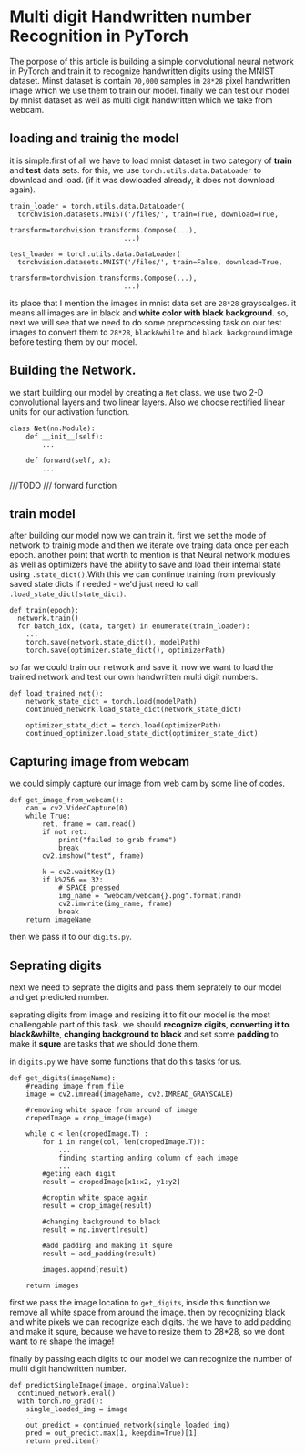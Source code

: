 # Multi digit Handwritten number Recognition in PyTorch

The porpose of this article is building a simple convolutional neural network in PyTorch and train it to recognize handwritten digits using the MNIST dataset. Minst dataset is contain `70,000` samples in `28*28` pixel handwritten image which we use them to train our model. finally we can test our model by mnist dataset as well as multi digit handwritten which we take from webcam.

## loading and trainig the model

it is simple.first of all we have to load mnist dataset in two category of **train** and **test** data sets.
for this, we use `torch.utils.data.DataLoader` to download and load. (if it was dowloaded already, it does not download again).

```
train_loader = torch.utils.data.DataLoader(
  torchvision.datasets.MNIST('/files/', train=True, download=True,
                             transform=torchvision.transforms.Compose(...),
							...)

test_loader = torch.utils.data.DataLoader(
  torchvision.datasets.MNIST('/files/', train=False, download=True,
                             transform=torchvision.transforms.Compose(...),
							...)

```

its place that I mention the images in mnist data set are `28*28` grayscalges. it means all images are in black and **white color with 	black background**. so, next we will see that we need to do some preprocessing task on our test images to convert them to `28*28`, `black&whilte` and `black background` image before testing them by our model.

## Building the Network.
we start building our model by creating a `Net` class. we use two 2-D convolutional layers and two linear layers. Also we choose rectified linear units for our activation function.

```
class Net(nn.Module):
    def __init__(self):
        ...

    def forward(self, x):
        ...
```
///TODO
/// forward function

## train model
after building our model now we can train it. first we set the mode of network to trainig mode and then we iterate ove traing data once per each epoch.
another point that worth to mention is that Neural network modules as well as optimizers have the ability to save and load their internal state using `.state_dict()`.With this we can continue training from previously saved state dicts if needed - we'd just need to call `.load_state_dict(state_dict)`. 

```
def train(epoch):
  network.train()
  for batch_idx, (data, target) in enumerate(train_loader):
    ...
    torch.save(network.state_dict(), modelPath)
    torch.save(optimizer.state_dict(), optimizerPath)
```

so far we could train our network and save it.
now we want to load the trained network and test our own handwritten multi digit numbers.

```
def load_trained_net():
    network_state_dict = torch.load(modelPath)
    continued_network.load_state_dict(network_state_dict)

    optimizer_state_dict = torch.load(optimizerPath)
    continued_optimizer.load_state_dict(optimizer_state_dict)
```

## Capturing image from webcam
we could simply capture our image from web cam by some line of codes.

```
def get_image_from_webcam():
    cam = cv2.VideoCapture(0)
    while True:
        ret, frame = cam.read()
        if not ret:
            print("failed to grab frame")
            break
        cv2.imshow("test", frame)

        k = cv2.waitKey(1)
        if k%256 == 32:
            # SPACE pressed
            img_name = "webcam/webcam{}.png".format(rand)
            cv2.imwrite(img_name, frame)
            break
    return imageName
```
then we pass it to our `digits.py`.

## Seprating digits
next we need to seprate the digits and pass them seprately to our model and get predicted number.

seprating digits from image and resizing it to fit our model is the most challengable part of this task.
we should **recognize digits**, **converting it to black&whilte**, **changing background to black** and set some **padding** to make it **squre** are tasks that we should done them.

in `digits.py` we have some functions that do this tasks for us.

```
def get_digits(imageName):
    #reading image from file
    image = cv2.imread(imageName, cv2.IMREAD_GRAYSCALE)   
    
    #removing white space from around of image
    cropedImage = crop_image(image)
    
    while c < len(cropedImage.T) :
        for i in range(col, len(cropedImage.T)):
            ...
			finding starting anding column of each image
			...
        #geting each digit
		result = cropedImage[x1:x2, y1:y2]
		
		#croptin white space again
		result = crop_image(result)
		
		#changing background to black
		result = np.invert(result)
		
		#add padding and making it squre
		result = add_padding(result)
		
		images.append(result)
        
    return images
```
first we pass the image location to `get_digits`, inside this function we remove all white space from around the image.
then by recognizing black and white pixels we can recognize each digits. the we have to add padding and make it squre, because we have to resize them to 28*28, so we dont want to re shape the image!

finally by passing each digits to our model we can recognize the number of multi digit handwritten number.

```
def predictSingleImage(image, orginalValue):
  continued_network.eval()
  with torch.no_grad(): 
    single_loaded_img = image
    ...
    out_predict = continued_network(single_loaded_img)
    pred = out_predict.max(1, keepdim=True)[1]
    return pred.item()
```

